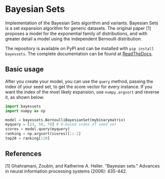 # Bayesian Sets

Implementation of the Bayesian Sets algorithm and variants.
Bayesian Sets is a set expansion algorithm for generic datasets.
The original paper [1] proposes a model for the exponential family of distributions,
and with greater detail a model using the independent Bernoulli distribution.

The repository is available on PyPI and can be installed with `pip install bayessets`.
The complete documentation can be found at [ReadTheDocs](http://bayessets.readthedocs.io/en/latest/).

## Basic usage

After you create your model, you can use the `query` method,
passing the index of your seed set, to get the score vector for every instance.
If you want the index of the most likely expansion,
use `numpy.argsort` and reverse it, as shown below.

```python
import bayessets
import numpy as np

model = bayessets.BernoulliBayesianSet(mybinarymatrix)
myquery = [23, 50, 78] # 0-based index of seed set
scores = model.query(myquery)
ranking = np.argsort(scores)[::-1]
top20 = ranking[:20]
```

## References
[1] Ghahramani, Zoubin, and Katherine A. Heller. "Bayesian sets." Advances in neural information processing systems (2006): 435-442.
